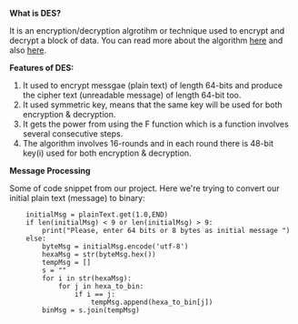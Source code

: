 **What is DES?** 

It is an encryption/decryption algrotihm or technique used to encrypt and decrypt a block of data. You can read more about the algorithm [here](http://page.math.tu-berlin.de/~kant/teaching/hess/krypto-ws2006/des.htm) and also [here](http://www.umsl.edu/~siegelj/information_theory/projects/des.netau.net/Dataencryptionalgorithm.html).


**Features of DES:**

1. It used to encrypt messgae (plain text) of length 64-bits and produce the cipher text (unreadable message) of length 64-bit too.<br>
2. It used symmetric key, means that the same key will be used for both encryption & decryption. <br>
3. It gets the power from using the F function which is a function involves several consecutive steps.<br>
4. The algorithm involves 16-rounds and in each round there is 48-bit key(i) used for both encryption & decryption. 


 **Message Processing**
 
 Some of code snippet from our project. Here we're trying to convert our initial plain text (message) to binary:
       
        initialMsg = plainText.get(1.0,END)
        if len(initialMsg) < 9 or len(initialMsg) > 9:
            print("Please, enter 64 bits or 8 bytes as initial message ")
        else:
            byteMsg = initialMsg.encode('utf-8')
            hexaMsg = str(byteMsg.hex())
            tempMsg = []
            s = ""
            for i in str(hexaMsg):
                for j in hexa_to_bin:
                    if i == j:
                        tempMsg.append(hexa_to_bin[j])
            binMsg = s.join(tempMsg)
